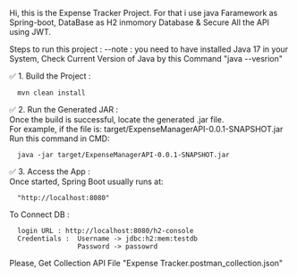 Hi,
this is the Expense Tracker Project.
For that i use java Faramework as Spring-boot, DataBase as H2 inmomory Database & Secure All the API using JWT.

Steps to run this project :
--note : you need to have installed Java 17 in your System, Check Current Version of Java by this Command "java --vesrion"

✅ 1. Build the Project :

      mvn clean install

✅ 2. Run the Generated JAR :  
      Once the build is successful, locate the generated .jar file.  
      For example, if the file is: 
                    target/ExpenseManagerAPI-0.0.1-SNAPSHOT.jar
      Run this command in CMD:

      java -jar target/ExpenseManagerAPI-0.0.1-SNAPSHOT.jar

✅ 3. Access the App :  
      Once started, Spring Boot usually runs at:

      "http://localhost:8080"



To Connect DB : 

      login URL : http://localhost:8080/h2-console 
      Credentials :  Username -> jdbc:h2:mem:testdb  
                     Password -> passowrd  

Please, Get Collection API File "Expense Tracker.postman_collection.json" 
     
